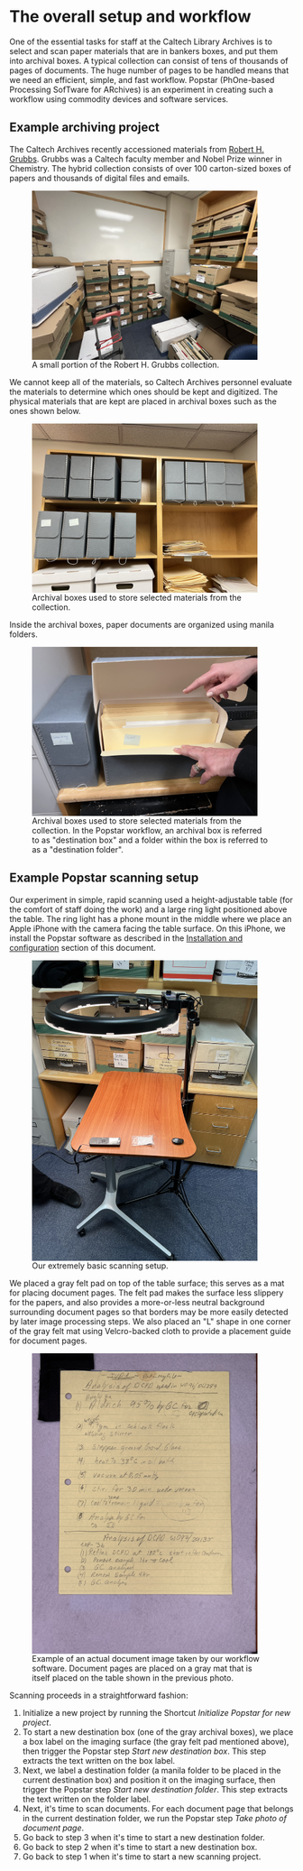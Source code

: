 # The overall setup and workflow

One of the essential tasks for staff at the Caltech Library Archives is to select and scan paper materials that are in bankers boxes, and put them into archival boxes. A typical collection can consist of tens of thousands of pages of documents. The huge number of pages to be handled means that we need an efficient, simple, and fast workflow. Popstar (PhOne-based Processing SofTware for ARchives) is an experiment in creating such a workflow using commodity devices and software services.

## Example archiving project

The Caltech Archives recently accessioned materials from [Robert H. Grubbs](https://en.wikipedia.org/wiki/Robert_H._Grubbs). Grubbs was a Caltech faculty member and Nobel Prize winner in Chemistry. The hybrid collection consists of over 100 carton-sized boxes of papers and thousands of digital files and emails.

<figure>
<img class="shadow" align="middle" src="_static/media/bankers-boxes.jpeg" width="400em">
    <figcaption>A small portion of the Robert H. Grubbs collection.</figcaption>
</figure>

We cannot keep all of the materials, so Caltech Archives personnel evaluate the materials to determine which ones should be kept and digitized. The physical materials that are kept are placed in archival boxes such as the ones shown below.

<figure>
<img class="shadow" align="middle" src="_static/media/archival-boxes.jpeg" width="400em">
    <figcaption>Archival boxes used to store selected materials from the collection.</figcaption>
</figure>

Inside the archival boxes, paper documents are organized using manila folders.

<figure>
<img class="shadow" align="middle" src="_static/media/folders-inside-boxes.jpeg" width="400em">
    <figcaption>Archival boxes used to store selected materials from the collection. In the Popstar workflow, an archival box is referred to as "destination box" and a folder within the box is referred to as a "destination folder".</figcaption>
</figure>


## Example Popstar scanning setup

Our experiment in simple, rapid scanning used a height-adjustable table (for the comfort of staff doing the work) and a large ring light positioned above the table. The ring light has a phone mount in the middle where we place an Apple iPhone with the camera facing the table surface. On this iPhone, we install the Popstar software as described in the [Installation and configuration](installation.md) section of this document.

<figure>
<img class="shadow" align="middle" src="_static/media/table-and-light.jpeg" width="400em">
    <figcaption>Our extremely basic scanning setup.</figcaption>
</figure>

We placed a gray felt pad on top of the table surface; this serves as a mat for placing document pages. The felt pad makes the surface less slippery for the papers, and also provides a more-or-less neutral background surrounding document pages so that borders may be more easily detected by later image processing steps. We also placed an "L" shape in one corner of the gray felt mat using Velcro-backed cloth to provide a placement guide for document pages.

<figure>
<img class="shadow" align="middle" src="_static/media/example-document-scan.jpeg" width="400em">
    <figcaption>Example of an actual document image taken by our workflow software. Document pages are placed on a gray mat that is itself placed on the table shown in the previous photo.</figcaption>
</figure>

Scanning proceeds in a straightforward fashion:

1. Initialize a new project by running the Shortcut _Initialize Popstar for new project_.
2. To start a new destination box (one of the gray archival boxes), we place a box label on the imaging surface (the gray felt pad mentioned above), then trigger the Popstar step _Start new destination box_. This step extracts the text written on the box label.
3. Next, we label a destination folder (a manila folder to be placed in the current destination box) and position it on the imaging surface, then trigger the Popstar step _Start new destination folder_. This step extracts the text written on the folder label.
4. Next, it's time to scan documents. For each document page that belongs in the current destination folder, we run the Popstar step _Take photo of document page_.
5. Go back to step 3 when it's time to start a new destination folder.
6. Go back to step 2 when it's time to start a new destination box.
7. Go back to step 1 when it's time to start a new scanning project.
